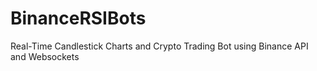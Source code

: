 # BinanceRSIBots
Real-Time Candlestick Charts and Crypto Trading Bot using Binance API and Websockets

